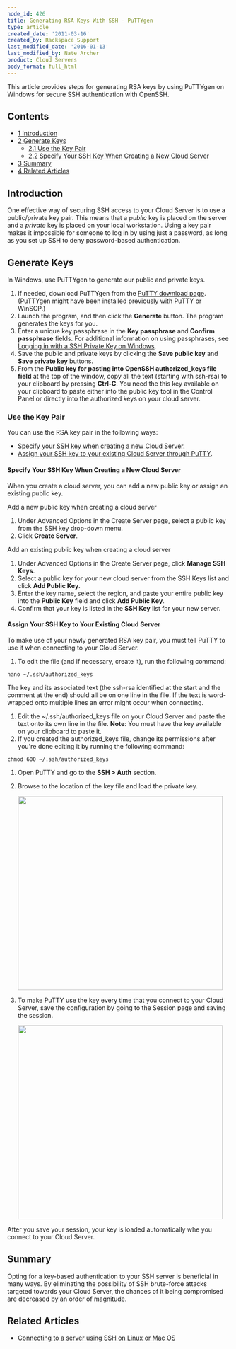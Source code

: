 ```yaml
---
node_id: 426
title: Generating RSA Keys With SSH - PuTTYgen
type: article
created_date: '2011-03-16'
created_by: Rackspace Support
last_modified_date: '2016-01-13'
last_modified_by: Nate Archer
product: Cloud Servers
body_format: full_html
---
```


This article provides steps for generating RSA keys by using PuTTYgen on
Windows for secure SSH authentication with OpenSSH.

Contents
--------

-   [1 Introduction](#Introduction)
-   [2 Generate Keys](#Generate_Keys)
    -   [2.1 Use the Key Pair](#Usethekeypair)
    -   [2.2 Specify Your SSH Key When Creating a New Cloud
        Server](#SpecifySSHonNew)
-   [3 Summary](#Summary)
-   [4 Related Articles](#RelatedArticles)

<a href="" id="Introduction"></a>

Introduction
------------

One effective way of securing SSH access to your Cloud Server is to use
a public/private key pair. This means that a *public* key is placed on
the server and a *private* key is placed on your local workstation.
Using a key pair makes it impossible for someone to log in by using just
a password, as long as you set up SSH to deny password-based
authentication.

<a href="" id="Generate_Keys"></a>

Generate Keys
-------------

<a href="" id="PuTTYgen"></a>

In Windows, use PuTTYgen to generate our public and private keys.

1.  If needed, download PuTTYgen from the [PuTTY download
    page](http://www.chiark.greenend.org.uk/~sgtatham/putty/download.html).(PuTTYgen
    might have been installed previously with PuTTY or WinSCP.)
2.  Launch the program, and then click the **Generate** button.
    The program generates the keys for you.
3.  Enter a unique key passphrase in the **Key passphrase** and
    **Confirm passphrase** fields.
    For additional information on using passphrases, see [Logging in
    with a SSH Private Key on
    Windows](/how-to/logging-in-with-an-ssh-private-key-on-windows).
4.  Save the public and private keys by clicking the **Save public key**
    and **Save private key** buttons.
5.  From the **Public key for pasting into OpenSSH authorized\_keys file
    field** at the top of the window, copy all the text (starting
    with ssh-rsa) to your clipboard by pressing **Ctrl-C**.
    You need the this key available on your clipboard to paste either
    into the public key tool in the Control Panel or directly into the
    authorized keys on your cloud server.

### <a href="" id="Usage"></a>Use the Key Pair

 <span>You can use the RSA key pair in the following ways: </span>

-   <span>[Specify your SSH key when creating a new
    Cloud Server.](#SpecifySSHonNew)</span>
-   <span>[Assign your SSH key to your existing Cloud Server through
    PuTTY](#Assigntoexisting).</span>

#### Specify Your SSH Key When Creating a New Cloud Server

When you create a cloud server, you can add a new public key or assign
an existing public key.

Add a new public key when creating a cloud server

1.  Under Advanced Options in the Create Server page, select a public
    key from the SSH key drop-down menu.
2.  Click **Create Server**.

Add an existing public key when creating a cloud server

1.  Under Advanced Options in the Create Server page, click **Manage SSH
    Keys**.
2.  Select a public key for your new cloud server from the SSH Keys list
    and click **Add Public Key**.
3.  Enter the key name, select the region, and paste your entire public
    key into the **Public Key** field and click **Add Public Key**.
4.  Confirm that your key is listed in the **SSH Key** list for your
    new server.

#### Assign Your SSH Key to Your Existing Cloud Server

To make use of your newly generated RSA key pair, you must tell PuTTY to
use it when connecting to your Cloud Server.

1.  To edit the file (and if necessary, create it), run the following
    command:

<!-- -->

    nano ~/.ssh/authorized_keys

The key and its associated text (the ssh-rsa identified at the start and
the comment at the end) should all be on one line in the file.  If the
text is word-wrapped onto multiple lines an error might occur when
connecting.

1.  Edit the \~/.ssh/authorized\_keys file on your Cloud Server and
    paste the text onto its own line in the file.
    **Note**: You must have the key available on your clipboard to
    paste it.
2.  If you created the authorized\_keys file, change its permissions
    after you're done editing it by running the following command:

<!-- -->

    chmod 600 ~/.ssh/authorized_keys

1.  Open PuTTY and go to the **SSH &gt; Auth** section.
2.  Browse to the location of the key file and load the private key.

    <img src="https://8026b2e3760e2433679c-fffceaebb8c6ee053c935e8915a3fbe7.ssl.cf2.rackcdn.com/field/image/PuTTY_Configuration3.png" width="463" height="439" />

3.  To make PuTTY use the key every time that you connect to your Cloud
    Server, save the configuration by going to the Session page and
    saving the session.

    <img src="https://8026b2e3760e2433679c-fffceaebb8c6ee053c935e8915a3fbe7.ssl.cf2.rackcdn.com/field/image/PuTTY_Configuration4.png" width="463" height="439" />

After you save your session, your key is loaded automatically whe you
connect to your Cloud Server.

<a href="" id="Summary"></a>

Summary
-------

Opting for a key-based authentication to your SSH server is beneficial
in many ways. By eliminating the possibility of SSH brute-force attacks
targeted towards your Cloud Server, the chances of it being compromised
are decreased by an order of magnitude.

Related Articles
--------------------

-   [Connecting to a server using SSH on Linux or Mac
    OS](/how-to/connecting-to-a-server-using-ssh-on-linux-or-mac-os)


